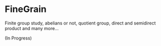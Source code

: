 # FineGrain
Finite group study, abelians or not, quotient group, direct and semidirect product and many more...

(In Progress)